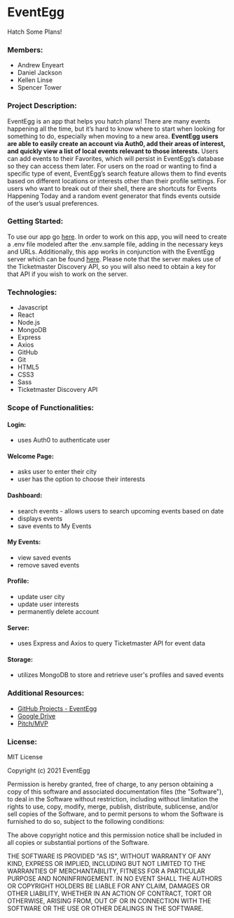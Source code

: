 # EventEgg
Hatch Some Plans!

### Members:
- Andrew Enyeart
- Daniel Jackson
- Kellen Linse
- Spencer Tower

### Project Description:
EventEgg is an app that helps you hatch plans! There are many events happening all the time, but it’s hard to know where to start when looking for something to do, especially when moving to a new area. **EventEgg users are able to easily create an account via Auth0, add their areas of interest, and quickly view a list of local events relevant to those interests.** Users can add events to their Favorites, which will persist in EventEgg’s database so they can access them later. For users on the road or wanting to find a specific type of event, EventEgg’s search feature allows them to find events based on different locations or interests other than their profile settings. For users who want to break out of their shell, there are shortcuts for Events Happening Today and a random event generator that finds events outside of the user’s usual preferences.

### Getting Started:
To use our app go [here](https://eventegg.netlify.app/).
In order to work on this app, you will need to create a .env file modeled after the .env.sample file, adding in the necessary keys and URLs. Additionally, this app works in conjunction with the EventEgg server which can be found [here](https://github.com/event-egg/event-egg-server). Please note that the server makes use of the Ticketmaster Discovery API, so you will also need to obtain a key for that API if you wish to work on the server.

### Technologies:

- Javascript
- React
- Node.js
- MongoDB
- Express
- Axios
- GitHub
- Git
- HTML5
- CSS3
- Sass
- Ticketmaster Discovery API


### Scope of Functionalities:

#### Login:
- uses Auth0 to authenticate user

#### Welcome Page:
- asks user to enter their city
- user has the option to choose their interests

#### Dashboard:
- search events - allows users to search upcoming events based on date
- displays events
- save events to My Events

#### My Events:
- view saved events
- remove saved events

#### Profile:
- update user city
- update user interests
- permanently delete account

#### Server:
- uses Express and Axios to query Ticketmaster API for event data

#### Storage:
- utilizes MongoDB to store and retrieve user's profiles and saved events

### Additional Resources:
 - [GitHub Projects - EventEgg](https://github.com/orgs/event-egg/projects/1/views/1)
 - [Google Drive](https://drive.google.com/drive/u/0/folders/1L4QnZSzpJ9s5IHEqV8AD_FYqf1GK2sW-)
 - [Pitch/MVP](https://docs.google.com/document/d/1iqsxiGMhLdw3a4_HnTSPEnKoYriUPq7eaVtdK9F8gB0/edit)


### License:
MIT License

Copyright (c) 2021 EventEgg

Permission is hereby granted, free of charge, to any person obtaining a copy
of this software and associated documentation files (the "Software"), to deal
in the Software without restriction, including without limitation the rights
to use, copy, modify, merge, publish, distribute, sublicense, and/or sell
copies of the Software, and to permit persons to whom the Software is
furnished to do so, subject to the following conditions:

The above copyright notice and this permission notice shall be included in all
copies or substantial portions of the Software.

THE SOFTWARE IS PROVIDED "AS IS", WITHOUT WARRANTY OF ANY KIND, EXPRESS OR
IMPLIED, INCLUDING BUT NOT LIMITED TO THE WARRANTIES OF MERCHANTABILITY,
FITNESS FOR A PARTICULAR PURPOSE AND NONINFRINGEMENT. IN NO EVENT SHALL THE
AUTHORS OR COPYRIGHT HOLDERS BE LIABLE FOR ANY CLAIM, DAMAGES OR OTHER
LIABILITY, WHETHER IN AN ACTION OF CONTRACT, TORT OR OTHERWISE, ARISING FROM,
OUT OF OR IN CONNECTION WITH THE SOFTWARE OR THE USE OR OTHER DEALINGS IN THE
SOFTWARE.




